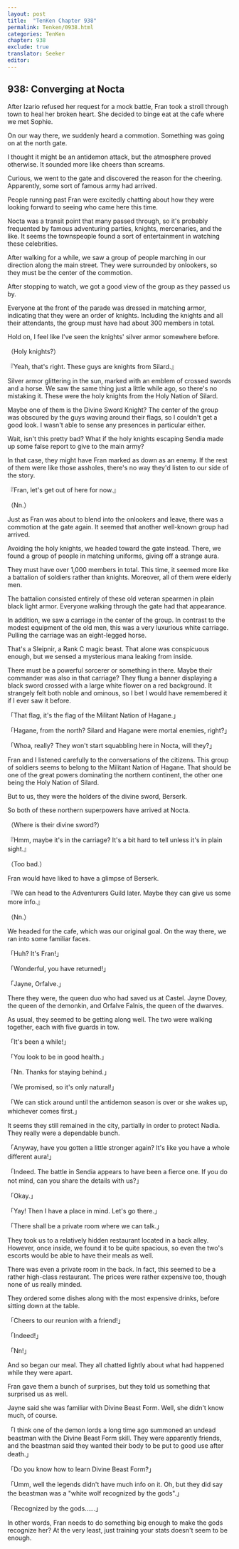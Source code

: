 ```yaml
---
layout: post
title:  "TenKen Chapter 938"
permalink: Tenken/0938.html
categories: TenKen
chapter: 938
exclude: true
translator: Seeker
editor: 
---
```

<h2>938: Converging at Nocta</h2>

After Izario refused her request for a mock battle, Fran took a stroll through town to heal her broken heart. She decided to binge eat at the cafe where we met Sophie.

On our way there, we suddenly heard a commotion. Something was going on at the north gate.

I thought it might be an antidemon attack, but the atmosphere proved otherwise. It sounded more like cheers than screams.

Curious, we went to the gate and discovered the reason for the cheering. Apparently, some sort of famous army had arrived.

People running past Fran were excitedly chatting about how they were looking forward to seeing who came here this time.

Nocta was a transit point that many passed through, so it's probably frequented by famous adventuring parties, knights, mercenaries, and the like. It seems the townspeople found a sort of entertainment in watching these celebrities.

After walking for a while, we saw a group of people marching in our direction along the main street. They were surrounded by onlookers, so they must be the center of the commotion.

After stopping to watch, we got a good view of the group as they passed us by.

Everyone at the front of the parade was dressed in matching armor, indicating that they were an order of knights. Including the knights and all their attendants, the group must have had about 300 members in total.

Hold on, I feel like I've seen the knights' silver armor somewhere before.

（Holy knights?）

『Yeah, that's right. These guys are knights from Silard.』

Silver armor glittering in the sun, marked with an emblem of crossed swords and a horse. We saw the same thing just a little while ago, so there's no mistaking it. These were the holy knights from the Holy Nation of Silard.

Maybe one of them is the Divine Sword Knight? The center of the group was obscured by the guys waving around their flags, so I couldn't get a good look. I wasn't able to sense any presences in particular either.

Wait, isn't this pretty bad? What if the holy knights escaping Sendia made up some false report to give to the main army?

In that case, they might have Fran marked as down as an enemy. If the rest of them were like those assholes, there's no way they'd listen to our side of the story.

『Fran, let's get out of here for now.』

（Nn.）

Just as Fran was about to blend into the onlookers and leave, there was a commotion at the gate again. It seemed that another well-known group had arrived.

Avoiding the holy knights, we headed toward the gate instead. There, we found a group of people in matching uniforms, giving off a strange aura.

They must have over 1,000 members in total. This time, it seemed more like a battalion of soldiers rather than knights. Moreover, all of them were elderly men.

The battalion consisted entirely of these old veteran spearmen in plain black light armor. Everyone walking through the gate had that appearance.

In addition, we saw a carriage in the center of the group. In contrast to the modest equipment of the old men, this was a very luxurious white carriage. Pulling the carriage was an eight-legged horse.

That's a Sleipnir, a Rank C magic beast. That alone was conspicuous enough, but we sensed a mysterious mana leaking from inside.

There must be a powerful sorcerer or something in there. Maybe their commander was also in that carriage? They flung a banner displaying a black sword crossed with a large white flower on a red background. It strangely felt both noble and ominous, so I bet I would have remembered it if I ever saw it before.

「That flag, it's the flag of the Militant Nation of Hagane.」

「Hagane, from the north? Silard and Hagane were mortal enemies, right?」

「Whoa, really? They won't start squabbling here in Nocta, will they?」

Fran and I listened carefully to the conversations of the citizens. This group of soldiers seems to belong to the Militant Nation of Hagane. That should be one of the great powers dominating the northern continent, the other one being the Holy Nation of Silard.

But to us, they were the holders of the divine sword, Berserk.

So both of these northern superpowers have arrived at Nocta.

（Where is their divine sword?）

『Hmm, maybe it's in the carriage? It's a bit hard to tell unless it's in plain sight.』

（Too bad.）

Fran would have liked to have a glimpse of Berserk.

『We can head to the Adventurers Guild later. Maybe they can give us some more info.』

（Nn.）

We headed for the cafe, which was our original goal. On the way there, we ran into some familiar faces.

「Huh? It's Fran!」

「Wonderful, you have returned!」

「Jayne, Orfalve.」

There they were, the queen duo who had saved us at Castel. Jayne Dovey, the queen of the demonkin, and Orfalve Falnis, the queen of the dwarves.

As usual, they seemed to be getting along well. The two were walking together, each with five guards in tow.

「It's been a while!」

「You look to be in good health.」

「Nn. Thanks for staying behind.」

「We promised, so it's only natural!」

「We can stick around until the antidemon season is over or she wakes up, whichever comes first.」

It seems they still remained in the city, partially in order to protect Nadia. They really were a dependable bunch.

「Anyway, have you gotten a little stronger again? It's like you have a whole different aura!」

「Indeed. The battle in Sendia appears to have been a fierce one. If you do not mind, can you share the details with us?」

「Okay.」

「Yay! Then I have a place in mind. Let's go there.」

「There shall be a private room where we can talk.」

They took us to a relatively hidden restaurant located in a back alley. However, once inside, we found it to be quite spacious, so even the two's escorts would be able to have their meals as well.

There was even a private room in the back. In fact, this seemed to be a rather high-class restaurant. The prices were rather expensive too, though none of us really minded.

They ordered some dishes along with the most expensive drinks, before sitting down at the table.

「Cheers to our reunion with a friend!」

「Indeed!」

「Nn!」

And so began our meal. They all chatted lightly about what had happened while they were apart.

Fran gave them a bunch of surprises, but they told us something that surprised us as well.

Jayne said she was familiar with Divine Beast Form. Well, she didn't know much, of course.

「I think one of the demon lords a long time ago summoned an undead beastman with the Divine Beast Form skill. They were apparently friends, and the beastman said they wanted their body to be put to good use after death.」

「Do you know how to learn Divine Beast Form?」

「Umm, well the legends didn't have much info on it. Oh, but they did say the beastman was a "white wolf recognized by the gods".」

「Recognized by the gods……」

In other words, Fran needs to do something big enough to make the gods recognize her? At the very least, just training your stats doesn't seem to be enough.



